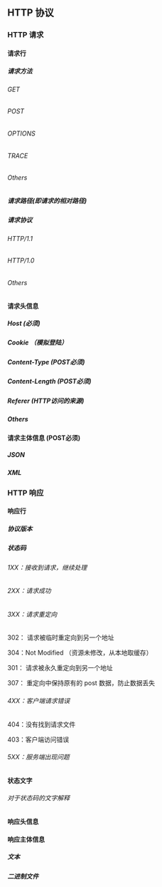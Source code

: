 ## HTTP 协议

### HTTP 请求

#### 请求行

##### 请求方法

###### GET

###### POST

###### OPTIONS

###### TRACE

###### Others

##### 请求路径(即请求的相对路径)

##### 请求协议

###### HTTP/1.1

###### HTTP/1.0

###### Others

#### 请求头信息

##### Host (必须)

##### Cookie （模拟登陆）

##### Content-Type (POST必须)

##### Content-Length (POST必须)

##### Referer (HTTP访问的来源)

##### Others

#### 请求主体信息 (POST必须)

##### JSON

##### XML

### HTTP 响应

#### 响应行

##### 协议版本

##### 状态码

###### 1XX：接收到请求，继续处理

###### 2XX：请求成功

###### 3XX：请求重定向

302： 请求被临时重定向到另一个地址

304：Not Modified （资源未修改，从本地取缓存）

301： 请求被永久重定向到另一个地址

307： 重定向中保持原有的 post 数据，防止数据丢失

###### 4XX：客户端请求错误

404：没有找到请求文件

403：客户端访问错误

###### 5XX：服务端出现问题

#### 状态文字

###### 对于状态码的文字解释

#### 响应头信息

#### 响应主体信息

##### 文本

##### 二进制文件